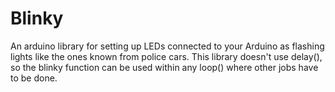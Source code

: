 # Blinky
An arduino library for setting up LEDs connected to your Arduino as flashing lights like the ones known from police cars. This library doesn't use delay(), so the blinky function can be used within any loop() where other jobs have to be done.
